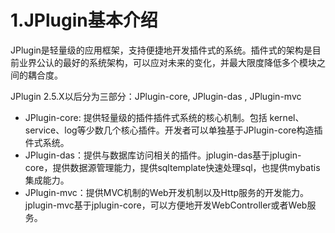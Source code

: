 # 1.JPlugin基本介绍

JPlugin是轻量级的应用框架，支持便捷地开发插件式的系统。插件式的架构是目前业界公认的最好的系统架构，可以应对未来的变化，并最大限度降低多个模块之间的耦合度。

JPlugin 2.5.X以后分为三部分：JPlugin-core, JPlugin-das , JPlugin-mvc

* JPlugin-core: 提供轻量级的插件插件式系统的核心机制。包括 kernel、service、log等少数几个核心插件。开发者可以单独基于JPlugin-core构造插件式系统。 
* JPlugin-das：提供与数据库访问相关的插件。jplugin-das基于jplugin-core，提供数据源管理能力，提供sqltemplate快速处理sql，也提供mybatis集成能力。
* JPlugin-mvc：提供MVC机制的Web开发机制以及Http服务的开发能力。jplugin-mvc基于jplugin-core，可以方便地开发WebController或者Web服务。

